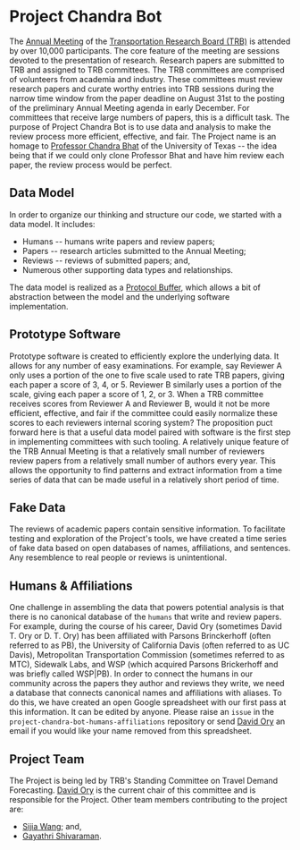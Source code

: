 # Project Chandra Bot
The [Annual Meeting](http://www.trb.org/AnnualMeeting/AnnualMeeting.aspx) of the [Transportation Research Board (TRB)](http://www.trb.org/Main/Home.aspx) is attended by over 10,000 participants. The core feature of the meeting are sessions devoted to the presentation of research. Research papers are submitted to TRB and assigned to TRB committees. The TRB committees are comprised of volunteers from academia and industry. These committees must review research papers and curate worthy entries into TRB sessions during the narrow time window from the paper deadline on August 31st to the posting of the preliminary Annual Meeting agenda in early December. For committees that receive large numbers of papers, this is a difficult task. The purpose of Project Chandra Bot is to use data and analysis to make the review process more efficient, effective, and fair. The Project name is an homage to [Professor Chandra Bhat](http://www.caee.utexas.edu/prof/bhat/home.html) of the University of Texas -- the idea being that if we could only clone Professor Bhat and have him review each paper, the review process would be perfect.

## Data Model
In order to organize our thinking and structure our code, we started with a data model. It includes:
* Humans -- humans write papers and review papers;
* Papers -- research articles submitted to the Annual Meeting;
* Reviews -- reviews of submitted papers; and,
* Numerous other supporting data types and relationships.

The data model is realized as a [Protocol Buffer](https://developers.google.com/protocol-buffers), which allows a bit of abstraction between the model and the underlying software implementation. 

## Prototype Software
Prototype software is created to efficiently explore the underlying data. It allows for any number of easy examinations. For example, say Reviewer A only uses a portion of the one to five scale used to rate TRB papers, giving each paper a score of 3, 4, or 5. Reviewer B similarly uses a portion of the scale, giving each paper a score of 1, 2, or 3. When a TRB committee receives scores from Reviewer A and Reviewer B, would it not be more efficient, effective, and fair if the committee could easily normalize these scores to each reviewers internal scoring system? The proposition puct forward here is that a useful data model paired with software is the first step in implementing committees with such tooling. A relatively unique feature of the TRB Annual Meeting is that a relatively small number of reviewers review papers from a relatively small number of authors every year. This allows the opportunity to find patterns and extract information from a time series of data that can be made useful in a relatively short period of time.  

## Fake Data
The reviews of academic papers contain sensitive information. To facilitate testing and exploration of the Project's tools, we have created a time series of fake data based on open databases of names, affiliations, and sentences. Any resemblence to real people or reviews is unintentional.

## Humans & Affiliations
One challenge in assembling the data that powers potential analysis is that there is no canonical database of the `humans` that write and review papers. For example, during the course of his career, David Ory (sometimes David T. Ory or D. T. Ory) has been affiliated with Parsons Brinckerhoff (often referred to as PB), the University of California Davis (often referred to as UC Davis), Metropolitan Transportation Commission (sometimes referred to as MTC), Sidewalk Labs, and WSP (which acquired Parsons Brickerhoff and was briefly called WSP|PB). In  order to connect the humans in our community across the papers they author and reviews they write, we need a database that connects canonical names and affiliations with aliases. To do this, we have created an open Google spreadsheet with our first pass at this information. It can be edited by anyone. Please raise an `issue` in the `project-chandra-bot-humans-affiliations` repository or send [David Ory](david.ory@gmail.com) an email if you would like your name removed from this spreadsheet.   

## Project Team
The Project is being led by TRB's Standing Committee on Travel Demand Forecasting. [David Ory](david.ory@gmail.com) is the current chair of this committee and is responsible for the Project. Other team members contributing to the project are:
* [Sijia Wang](https://github.com/i-am-sijia); and,
* [Gayathri Shivaraman](https://github.com/gshivaraman). 
